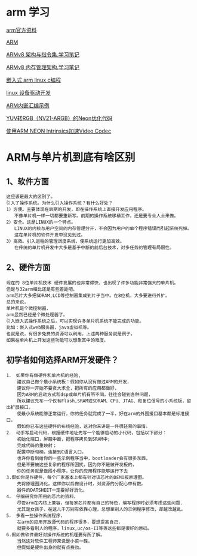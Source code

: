 # arm 学习
[arm官方资料](http://infocenter.arm.com/help/index.jsp?topic=/com.arm.doc.subset.swdev.rvds/index.html)

[ARM](https://www.cnblogs.com/lvdongjie/category/975651.html)

[ARMv8 架构与指令集.学习笔记](https://www.cnblogs.com/lvdongjie/p/6644821.html)

[ARMv8 内存管理架构.学习笔记](https://www.cnblogs.com/lvdongjie/p/6644848.html)

[嵌入式 arm linux c编程](https://github.com/PacktPublishing/Mastering-Embedded-Linux-Programming-Second-Edition)

[linux 设备驱动开发](https://github.com/PacktPublishing/Linux-Device-Drivers-Development)

[ARM内嵌汇编示例](https://wenku.baidu.com/view/72c12e4133687e21af45a990.html)

[YUV转RGB（NV21-ARGB）的Neon优化代码](https://blog.csdn.net/jxt1234and2010/article/details/46620001)

[使用ARM NEON Intrinsics加速Video Codec](https://www.jianshu.com/p/70601b36540f)

# ARM与单片机到底有啥区别

## 1、软件方面
    这应该是最大的区别了。
    引入了操作系统。为什么引入操作系统？有什么好处？
    1）方便。主要体现在后期的开发，即在操作系统上直接开发应用程序。
       不像单片机一样一切都要重新写。前期的操作系统移植工作，还是要专业人士来做。
    2）安全。这是LINUX的一个特点。
       LINUX的内核与用户空间的内存管理分开，不会因为用户的单个程序错误而引起系统死掉。
       这在单片机的软件开发中没见到过。
    3）高效。引入进程的管理调度系统，使系统运行更加高效。
       在传统的单片机开发中大多是基于中断的前后台技术，对多任务的管理有局限性。
       
## 2、硬件方面
    现在的 8位单片机技术 硬件发展的也非常得快，也出现了许多功能非常强大的单片机。
    但是与32arm相比还是有些差距吧。
    arm芯片大多把SDRAM,LCD等控制器集成到片子当中。在8位机，大多要进行外扩。
    总的来说，
    单片机是个微控制器，
    arm显然已经是个微处理器了。
    引入嵌入式操作系统之后，可以实现许多单片机系统不能完成的功能。
    比如：嵌入式web服务器，java虚拟机等。
    也就是说，有很多免费的资源可以利用，上述两种服务就是例子。
    如果在单片机上开发这些功能可以想象其中的难度。

## 初学者如何选择ARM开发硬件？
    1． 如果你有做硬件和单片机的经验,
        建议自己做个最小系统板：假如你从没有做过ARM的开发，
        建议你一开始不要贪大求全，把所有的应用都做好，
        因为ARM的启动方式和dsp或单片机有所不同，往往会碰到各种问题，
        所以建议先布一个仅有Flash,SRAM或SDRAM、CPU、JTAG、和复位信号的小系统板，留出扩展接口。
        使最小系统能够正常运行，你的任务就完成了一半，好在arm的外围接口基本都是标准接口，
        假如你已有这些硬件的布线经验，这对你来讲是一件很轻易的事情。
    2． 动手写启动代码，根据硬件地址先写一个能够启动的小代码，包括以下部分：
        初始化端口，屏蔽中断，把程序拷贝到SRAM中;
        完成代码的重映射；
        配置中断句柄，连接到C语言入口。
        也许你看到给你的一些示例程序当中，bootloader会有很多东西，
        但是不要被这些复杂的程序所困扰，因为你不是做开发板的，
        你的任务就是做段小程序，让你的应用程序能够运行下去
    3.假如你是作硬件，每个厂家基本上都有针对该芯片的DEMO板原理图。
        先将原理图消化。这样你以后做设计时，对资源的分配心中有数。
        器件的DATSHEET一定要好好消化。
    4． 仔细研究你所用的芯片的资料，
        尽管arm在内核上兼容，但每家芯片都有自己的特色，编写程序时必须考虑这些问题.
        尤其是女孩子，在这儿千万别有依靠心理，总想拿别人的示例程序修改，却越改越乱。
    5． 多看一些操作系统程序，
        在arm的应用开放源代码的程序很多，要想提高自己，
        就要多看别人的程序，linux,uc/os-II等等这些都是很好的原码。
    6.假如做软件最好对操作系统的机理要有所了解。
        当然这对软件工程师来说是小菜一碟。
        但假如是硬件出身的就有点费劲。
        
        
